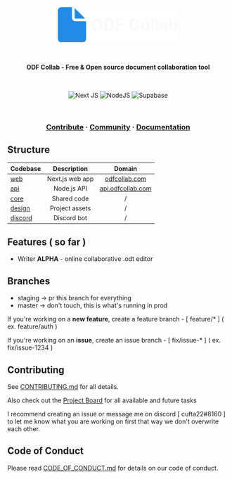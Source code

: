 <a href="https://odfcollab.com">
<p align="center">
    <img height="80" src="./assets/logo.png"/>
</p>
</a>

<br />
<p align="center">
    <strong>ODF Collab - Free & Open source document collaboration tool</strong>
</p>
<br />

<p align="center">
    <img align="center" alt="Next JS" src="https://img.shields.io/badge/nextjs-%23000000.svg?style=for-the-badge&logo=next.js&logoColor=white"/>
    <img align="center" alt="NodeJS" src="https://img.shields.io/badge/node.js-%2343853D.svg?style=for-the-badge&logo=node.js&logoColor=white" />
    <img align="center" alt="Supabase" src="https://img.shields.io/badge/Supabase-3ECF8E?style=for-the-badge&logo=supabase&logoColor=white" />
    <!-- <img align="center" alt="Tauri" src="https://img.shields.io/badge/tauri-%2324C8DB.svg?style=for-the-badge&logo=tauri&logoColor=%23FFFFFF" /> -->
    
</p>

<br />

<h3 align="center">
    <a href="https://github.com/cufta22/odf-collab/blob/master/CONTRIBUTING.md">Contribute</a>
    <span> · </span>
    <a href="https://discord.gg/UygKwaj3">Community</a>
    <span> · </span>
    <a href="https://github.com/cufta22/odf-collab/wiki">Documentation</a>
</h3>

## Structure

| Codebase              |   Description   |                     Domain                     |
| :-------------------- | :-------------: | :--------------------------------------------: |
| [web](../web)         | Next.js web app |     [odfcollab.com](https://odfcollab.com)     |
| [api](../api)         |   Node.js API   | [api.odfcollab.com](https://api.odfcollab.com) |
| [core](../core)       |   Shared code   |                       /                        |
| [design](../design)   | Project assets  |                       /                        |
| [discord](../discord) |   Discord bot   |                       /                        |

<!-- | [mobile](mobile)   |  Mobile app          |   /   | -->
<!-- | [desktop](desktop) |  Desktop app         |   /   | -->

## Features ( so far )

- Writer **ALPHA** - online collaborative .odt editor

## Branches

- staging -> pr this branch for everything
- master -> don't touch, this is what's running in prod

If you're working on a **new feature**, create a feature branch - [ feature/\* ] ( ex. feature/auth )

If you're working on an **issue**, create an issue branch - [ fix/issue-\* ] ( ex. fix/issue-1234 )

## Contributing

See [CONTRIBUTING.md](https://github.com/cufta22/odf-collab/blob/master/CONTRIBUTING.md) for all details.

Also check out the [Project Board]() for all available and future tasks

I recommend creating an issue or message me on discord [ cufta22#8160 ] to let me know what you are working on first that way we don't overwrite each other.

## Code of Conduct

Please read [CODE_OF_CONDUCT.md](https://github.com/cufta22/odf-collab/blob/master/CODE_OF_CONDUCT.md) for details on our code of conduct.

